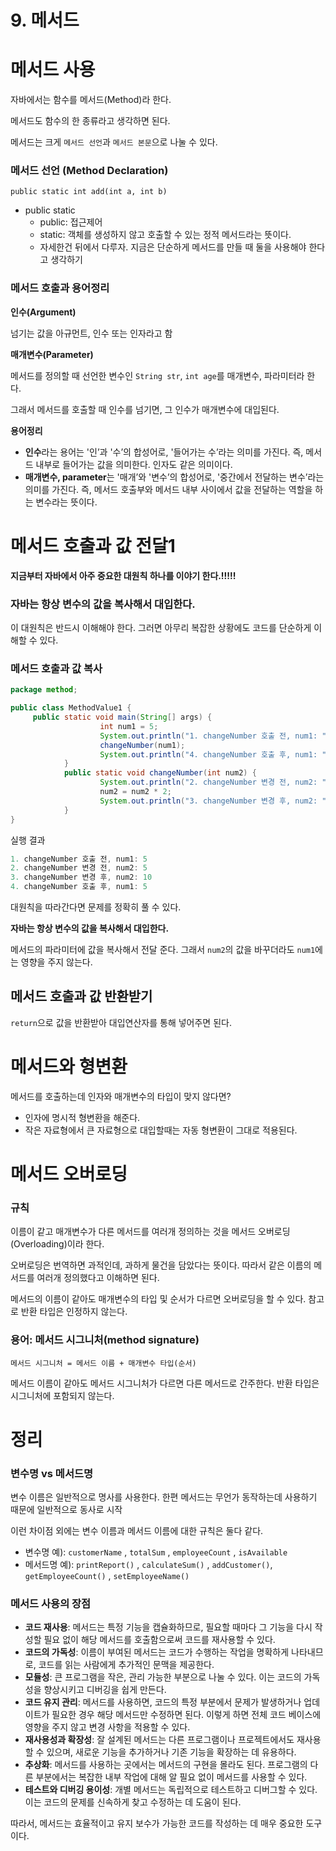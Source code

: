 # 9. 메서드

# 메서드 사용

자바에서는 함수를 메서드(Method)라 한다.

메서드도 함수의 한 종류라고 생각하면 된다. 

메서드는 크게 `메서드 선언`과 `메서드 본문`으로 나눌 수 있다.

### 메서드 선언 (Method Declaration)

`public static int add(int a, int b)`

- public static
    - public: 접근제어
    - static: 객체를 생성하지 않고 호출할 수 있는 정적 메서드라는 뜻이다.
    - 자세한건 뒤에서 다루자. 지금은 단순하게 메서드를 만들 때 둘을 사용해야 한다고 생각하기

### 메서드 호출과 용어정리

**인수(Argument)**

넘기는 값을 아규먼트, 인수 또는 인자라고 함

**매개변수(Parameter)**

메서드를 정의할 때 선언한 변수인 `String str`, `int age`를 매개변수, 파라미터라 한다.

그래서 메서드를 호출할 때 인수를 넘기면, 그 인수가 매개변수에 대입된다.

**용어정리**

- **인수**라는 용어는 '인’과 '수’의 합성어로, '들어가는 수’라는 의미를 가진다. 즉, 메서드 내부로 들어가는 값을 의미한다. 인자도 같은 의미이다.
- **매개변수, parameter**는 '매개’와 '변수’의 합성어로, '중간에서 전달하는 변수’라는 의미를 가진다. 즉, 메서드 호출부와 메서드 내부 사이에서 값을 전달하는 역할을 하는 변수라는 뜻이다.

# 메서드 호출과 값 전달1

**지금부터 자바에서 아주 중요한 대원칙 하나를 이야기 한다.!!!!!**

### 자바는 항상 변수의 값을 복사해서 대입한다.

이 대원칙은 반드시 이해해야 한다. 그러면 아무리 복잡한 상황에도 코드를 단순하게 이해할 수 있다.

### 메서드 호출과 값 복사

```java
package method;

public class MethodValue1 {
     public static void main(String[] args) {
					int num1 = 5;
					System.out.println("1. changeNumber 호출 전, num1: " + num1); 
					changeNumber(num1);
					System.out.println("4. changeNumber 호출 후, num1: " + num1);
			}
			public static void changeNumber(int num2) { 
					System.out.println("2. changeNumber 변경 전, num2: " + num2); 
					num2 = num2 * 2;
					System.out.println("3. changeNumber 변경 후, num2: " + num2);
			} 
}
```

실행 결과

```java
1. changeNumber 호출 전, num1: 5
2. changeNumber 변경 전, num2: 5
3. changeNumber 변경 후, num2: 10
4. changeNumber 호출 후, num1: 5
```

대원칙을 따라간다면 문제를 정확히 풀 수 있다.

**자바는 항상 변수의 값을 복사해서 대입한다.**

메서드의 파라미터에 값을 복사해서 전달 준다. 그래서 `num2`의 값을 바꾸더라도 `num1`에는 영향을 주지 않는다.

## 메서드 호출과 값 반환받기

`return`으로 값을 반환받아 대입연산자를 통해 넣어주면 된다.

# 메서드와 형변환

메서드를 호출하는데 인자와 매개변수의 타입이 맞지 않다면?

- 인자에 명시적 형변환을 해준다.
- 작은 자료형에서 큰 자료형으로 대입할때는 자동 형변환이 그대로 적용된다.

# 메서드 오버로딩

### 규칙

이름이 같고 매개변수가 다른 메서드를 여러개 정의하는 것을 메서드 오버로딩(Overloading)이라 한다.

오버로딩은 번역하면 과적인데, 과하게 물건을 담았다는 뜻이다. 따라서 같은 이름의 메서드를 여러개 정의했다고 이해하면 된다.

메서드의 이름이 같아도 매개변수의 타입 및 순서가 다르면 오버로딩을 할 수 있다. 참고로 반환 타입은 인정하지 않는다.

### 용어: 메서드 시그니처(method signature)

`메서드 시그니처 = 메서드 이름 + 매개변수 타입(순서)`

메서드 이름이 같아도 메서드 시그니처가 다르면 다른 메서드로 간주한다. 반환 타입은 시그니처에 포함되지 않는다. 

# 정리

### 변수명 vs 메서드명

변수 이름은 일반적으로 명사를 사용한다. 한편 메서드는 무언가 동작하는데 사용하기 때문에 일반적으로 동사로 시작

이런 차이점 외에는 변수 이름과 메서드 이름에 대한 규칙은 둘다 같다.

- 변수명 예): `customerName` , `totalSum` , `employeeCount` , `isAvailable`
- 메서드명 예): `printReport()` , `calculateSum()` , `addCustomer()`, `getEmployeeCount()` , `setEmployeeName()`

### 메서드 사용의 장점

- **코드 재사용**: 메서드는 특정 기능을 캡슐화하므로, 필요할 때마다 그 기능을 다시 작성할 필요 없이 해당 메서드를 호출함으로써 코드를 재사용할 수 있다.
- **코드의 가독성**: 이름이 부여된 메서드는 코드가 수행하는 작업을 명확하게 나타내므로, 코드를 읽는 사람에게 추가적인 문맥을 제공한다.
- **모듈성**: 큰 프로그램을 작은, 관리 가능한 부분으로 나눌 수 있다. 이는 코드의 가독성을 향상시키고 디버깅을 쉽게 만든다.
- **코드 유지 관리**: 메서드를 사용하면, 코드의 특정 부분에서 문제가 발생하거나 업데이트가 필요한 경우 해당 메서드만 수정하면 된다. 이렇게 하면 전체 코드 베이스에 영향을 주지 않고 변경 사항을 적용할 수 있다.
- **재사용성과 확장성**: 잘 설계된 메서드는 다른 프로그램이나 프로젝트에서도 재사용할 수 있으며, 새로운 기능을 추가하거나 기존 기능을 확장하는 데 유용하다.
- **추상화**: 메서드를 사용하는 곳에서는 메서드의 구현을 몰라도 된다. 프로그램의 다른 부분에서는 복잡한 내부 작업에 대해 알 필요 없이 메서드를 사용할 수 있다.
- **테스트와 디버깅 용이성**: 개별 메서드는 독립적으로 테스트하고 디버그할 수 있다. 이는 코드의 문제를 신속하게 찾고 수정하는 데 도움이 된다.

따라서, 메서드는 효율적이고 유지 보수가 가능한 코드를 작성하는 데 매우 중요한 도구이다.